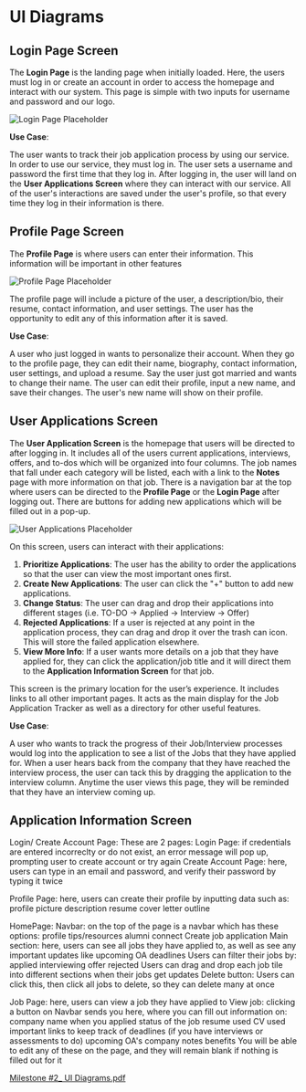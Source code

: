 # UI Diagrams

## Login Page Screen

The **Login Page** is the landing page when initially loaded. Here, the users must log in or create an account in order to access the homepage and interact with our system. This page is simple with two inputs for username and password and our logo.

![Login Page Placeholder](...)

**Use Case**:

The user wants to track their job application process by using our service. In order to use our service, they must log in. The user sets a username and password the first time that they log in. After logging in, the user will land on the **User Applications Screen** where they can interact with our service. All of the user's interactions are saved under the user's profile, so that every time they log in their information is there.

## Profile Page Screen

The **Profile Page** is where users can enter their information. This information will be important in other features

![Profile Page Placeholder](...)

The profile page will include a picture of the user, a description/bio, their resume, contact information, and user settings. The user has the opportunity to edit any of this information after it is saved.

**Use Case**:

A user who just logged in wants to personalize their account. When they go to the profile page, they can edit their name, biography, contact information, user settings, and upload a resume. Say the user just got married and wants to change their name. The user can edit their profile, input a new name, and save their changes. The user's new name will show on their profile.

## User Applications Screen

The **User Application Screen** is the homepage that users will be directed to after logging in. It includes all of the users current applications, interviews, offers, and to-dos which will be organized into four columns. The job names that fall under each category will be listed, each with a link to the **Notes** page with more information on that job. There is a navigation bar at the top where users can be directed to the **Profile Page** or the **Login Page** after logging out. There are buttons for adding new applications which will be filled out in a pop-up.

![User Applications Placeholder](...)

On this screen, users can interact with their applications:

1. **Prioritize Applications**: The user has the ability to order the applications so that the user can view the most important ones first.
2. **Create New Applications**: The user can click the "+" button to add new applications.
3. **Change Status**: The user can drag and drop their applications into different stages (i.e. TO-DO -> Applied -> Interview -> Offer)
4. **Rejected Applications**: If a user is rejected at any point in the application process, they can drag and drop it over the trash can icon. This will store the failed application elsewhere.
5. **View More Info**: If a user wants more details on a job that they have applied for, they can click the application/job title and it will direct them to the **Application Information Screen** for that job.

This screen is the primary location for the user’s experience. It includes links to all other important pages. It acts as the main display for the Job Application Tracker as well as a directory for other useful features.

**Use Case**: 

A user who wants to track the progress of their Job/Interview processes would log into the application to see a list of the Jobs that they have applied for. When a user hears back from the company that they have reached the interview process, the user can tack this by dragging the application to the interview column. Anytime the user views this page, they will be reminded that they have an interview coming up.

## Application Information Screen




Login/ Create Account Page:
These are 2 pages:
    Login Page:
        if credentials are entered incorreclty or do not exist, an error message will pop up, prompting user to create account or try again
    Create Account Page:
        here, users can type in an email and password, and verify their password by typing it twice







Profile Page:
    here, users can create their profile by inputting data such as:
        profile picture
        description
        resume
        cover letter outline



HomePage:
    Navbar:
        on the top of the page is a navbar which has these options:
            profile
            tips/resources
            alumni connect
            Create job application
    Main section:
        here, users can see all jobs they have applied to, as well as see any important updates like upcoming OA deadlines
        Users can filter their jobs by:
            applied
            interviewing
            offer
            rejected
        Users can drag and drop each job tile into different sections when their jobs get updates
    Delete button:
        Users can click this, then click all jobs to delete, so they can delete many at once
    

Job Page:
    here, users can view a job they have applied to
        View job:
            clicking a button on Navbar sends you here, where you can fill out information on:
            company name 
            when you applied
            status of the job
            resume used
            CV used
            important links to keep track of
            deadlines (if you have interviews or assessments to do)
            upcoming OA's
            company notes
            benefits
        You will be able to edit any of these on the page, and they will remain blank if nothing is filled out for it


[Milestone #2_ UI Diagrams.pdf](https://github.com/user-attachments/files/17467843/Milestone.2_.UI.Diagrams.pdf)

            
